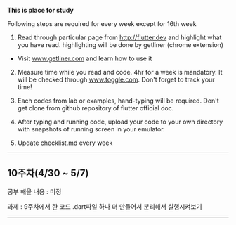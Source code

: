 **This is place for study**

Following steps are required for every week except for 16th week

1. Read through particular page from http://flutter.dev and highlight what you have read. highlighting will be done by getliner (chrome extension)
- Visit www.getliner.com and learn how to use it

2. Measure time while you read and code. 4hr for a week is mandatory. It will be checked through www.toggle.com. Don't forget to track your time! 

3. Each codes from lab or examples, hand-typing will be required. Don't get clone from github repository of flutter official doc.

4. After typing and running code, upload your code to your own directory with snapshots of running screen in your emulator.

5. Update checklist.md every week

<hr>
<h2>10주차(4/30 ~ 5/7)</h2>

공부 해올 내용 : 미정

과제 : 9주차에서 한 코드 .dart파일 하나 더 만들어서 분리해서 실행시켜보기

<hr>
